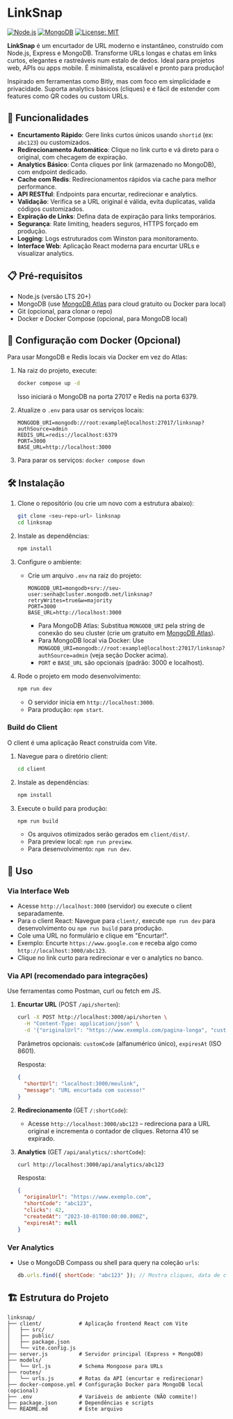 # LinkSnap

[![Node.js](https://img.shields.io/badge/Node.js-v20%2B-brightgreen)](https://nodejs.org) [![MongoDB](https://img.shields.io/badge/MongoDB-Atlas-green)](https://www.mongodb.com/atlas) [![License: MIT](https://img.shields.io/badge/License-MIT-yellow.svg)](https://opensource.org/licenses/MIT)

**LinkSnap** é um encurtador de URL moderno e instantâneo, construído com Node.js, Express e MongoDB. Transforme URLs longas e chatas em links curtos, elegantes e rastreáveis num estalo de dedos. Ideal para projetos web, APIs ou apps mobile. É minimalista, escalável e pronto para produção!

Inspirado em ferramentas como Bitly, mas com foco em simplicidade e privacidade. Suporta analytics básicos (cliques) e é fácil de estender com features como QR codes ou custom URLs.

## 🚀 Funcionalidades

- **Encurtamento Rápido**: Gere links curtos únicos usando `shortid` (ex: `abc123`) ou customizados.
- **Redirecionamento Automático**: Clique no link curto e vá direto para o original, com checagem de expiração.
- **Analytics Básico**: Conta cliques por link (armazenado no MongoDB), com endpoint dedicado.
- **Cache com Redis**: Redirecionamentos rápidos via cache para melhor performance.
- **API RESTful**: Endpoints para encurtar, redirecionar e analytics.
- **Validação**: Verifica se a URL original é válida, evita duplicatas, valida códigos customizados.
- **Expiração de Links**: Defina data de expiração para links temporários.
- **Segurança**: Rate limiting, headers seguros, HTTPS forçado em produção.
- **Logging**: Logs estruturados com Winston para monitoramento.
- **Interface Web**: Aplicação React moderna para encurtar URLs e visualizar analytics.

## 📋 Pré-requisitos

- Node.js (versão LTS 20+)
- MongoDB (use [MongoDB Atlas](https://www.mongodb.com/atlas) para cloud gratuito ou Docker para local)
- Git (opcional, para clonar o repo)
- Docker e Docker Compose (opcional, para MongoDB local)

## 🐳 Configuração com Docker (Opcional)

Para usar MongoDB e Redis locais via Docker em vez do Atlas:

1. Na raiz do projeto, execute:

   ```bash
   docker compose up -d
   ```

   Isso iniciará o MongoDB na porta 27017 e Redis na porta 6379.

2. Atualize o `.env` para usar os serviços locais:

   ```
   MONGODB_URI=mongodb://root:example@localhost:27017/linksnap?authSource=admin
   REDIS_URL=redis://localhost:6379
   PORT=3000
   BASE_URL=http://localhost:3000
   ```

3. Para parar os serviços: `docker compose down`

## 🛠️ Instalação

1. Clone o repositório (ou crie um novo com a estrutura abaixo):

   ```bash
   git clone <seu-repo-url> linksnap
   cd linksnap
   ```

2. Instale as dependências:

   ```bash
   npm install
   ```

3. Configure o ambiente:

   - Crie um arquivo `.env` na raiz do projeto:
     ```
     MONGODB_URI=mongodb+srv://seu-user:senha@cluster.mongodb.net/linksnap?retryWrites=true&w=majority
     PORT=3000
     BASE_URL=http://localhost:3000
     ```
     - Para MongoDB Atlas: Substitua `MONGODB_URI` pela string de conexão do seu cluster (crie um gratuito em [MongoDB Atlas](https://www.mongodb.com/atlas)).
     - Para MongoDB local via Docker: Use `MONGODB_URI=mongodb://root:example@localhost:27017/linksnap?authSource=admin` (veja seção Docker acima).
     - `PORT` e `BASE_URL` são opcionais (padrão: 3000 e localhost).

4. Rode o projeto em modo desenvolvimento:
   ```bash
   npm run dev
   ```
   - O servidor inicia em `http://localhost:3000`.
   - Para produção: `npm start`.

### Build do Client

O client é uma aplicação React construída com Vite.

1. Navegue para o diretório client:

   ```bash
   cd client
   ```

2. Instale as dependências:

   ```bash
   npm install
   ```

3. Execute o build para produção:
   ```bash
   npm run build
   ```
   - Os arquivos otimizados serão gerados em `client/dist/`.
   - Para preview local: `npm run preview`.
   - Para desenvolvimento: `npm run dev`.

## 📖 Uso

### Via Interface Web

- Acesse `http://localhost:3000` (servidor) ou execute o client separadamente.
- Para o client React: Navegue para `client/`, execute `npm run dev` para desenvolvimento ou `npm run build` para produção.
- Cole uma URL no formulário e clique em "Encurtar!".
- Exemplo: Encurte `https://www.google.com` e receba algo como `http://localhost:3000/abc123`.
- Clique no link curto para redirecionar e ver o analytics no banco.

### Via API (recomendado para integrações)

Use ferramentas como Postman, curl ou fetch em JS.

1. **Encurtar URL** (POST `/api/shorten`):

   ```bash
   curl -X POST http://localhost:3000/api/shorten \
     -H "Content-Type: application/json" \
     -d '{"originalUrl": "https://www.exemplo.com/pagina-longa", "customCode": "meulink", "expiresAt": "2024-12-31T23:59:59Z"}'
   ```

   Parâmetros opcionais: `customCode` (alfanumérico único), `expiresAt` (ISO 8601).

   Resposta:

   ```json
   {
     "shortUrl": "localhost:3000/meulink",
     "message": "URL encurtada com sucesso!"
   }
   ```

2. **Redirecionamento** (GET `/:shortCode`):

   - Acesse `http://localhost:3000/abc123` – redireciona para a URL original e incrementa o contador de cliques. Retorna 410 se expirado.

3. **Analytics** (GET `/api/analytics/:shortCode`):

   ```bash
   curl http://localhost:3000/api/analytics/abc123
   ```

   Resposta:

   ```json
   {
     "originalUrl": "https://www.exemplo.com",
     "shortCode": "abc123",
     "clicks": 42,
     "createdAt": "2023-10-01T00:00:00.000Z",
     "expiresAt": null
   }
   ```

### Ver Analytics

- Use o MongoDB Compass ou shell para query na coleção `urls`:
  ```javascript
  db.urls.find({ shortCode: "abc123" }); // Mostra cliques, data de criação, etc.
  ```

## 🏗️ Estrutura do Projeto

```
linksnap/
├── client/            # Aplicação frontend React com Vite
│   ├── src/
│   ├── public/
│   ├── package.json
│   └── vite.config.js
├── server.js          # Servidor principal (Express + MongoDB)
├── models/
│   └── Url.js         # Schema Mongoose para URLs
├── routes/
│   └── urls.js        # Rotas da API (encurtar e redirecionar)
├── docker-compose.yml # Configuração Docker para MongoDB local (opcional)
├── .env               # Variáveis de ambiente (NÃO commite!)
├── package.json       # Dependências e scripts
└── README.md          # Este arquivo
```
